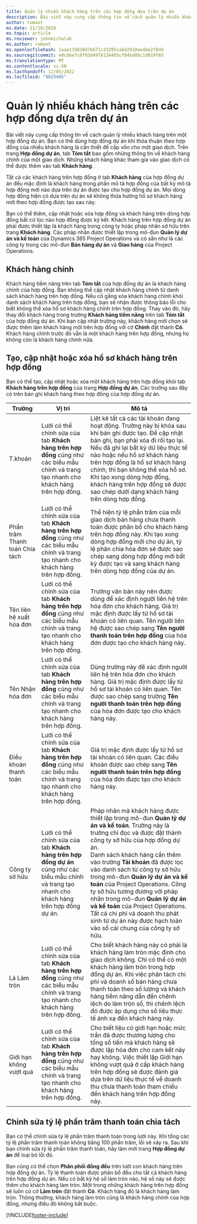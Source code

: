 ```yaml
---
title: Quản lý nhiều khách hàng trên các hợp đồng dựa trên dự án
description: Bài viết này cung cấp thông tin về cách quản lý nhiều khách hàng trên một hợp đồng dựa trên dự án.
author: rumant
ms.date: 11/18/2020
ms.topic: article
ms.reviewer: johnmichalak
ms.author: rumant
ms.openlocfilehash: 1aae178830d7b671c33295ca6d2910ee4be2f8dd
ms.sourcegitcommit: e0cbbe7c6f03d4978134405cf04bd8bc1d019f65
ms.translationtype: MT
ms.contentlocale: vi-VN
ms.lasthandoff: 12/05/2022
ms.locfileid: "9825405"
---
```

# <a name="manage-multiple-customers-on-project-based-contracts"></a>Quản lý nhiều khách hàng trên các hợp đồng dựa trên dự án

Bài viết này cung cấp thông tin về cách quản lý nhiều khách hàng trên một hợp đồng dự án. Bạn có thể dùng hợp đồng dự án khi thỏa thuận theo hợp đồng của nhiều khách hàng là cần thiết để cấp vốn cho một giao dịch. Trên trang **Hợp đồng dự án**, tab **Tóm tắt** bao gồm những thông tin về khách hàng chính của một giao dịch. Những khách hàng khác tham gia vào giao dịch có thể được thêm vào tab **Khách hàng**.

Tất cả các khách hàng trên hợp đồng ở tab **Khách hàng** của hợp đồng dự án đều mặc định là khách hàng trong phần mô tả hợp đồng của bất kỳ mô tả hợp đồng mới nào dựa trên dự án được tạo cho hợp đồng dự án. Mọi dòng hợp đồng hiện có dựa trên dự án sẽ không thừa hưởng hồ sơ khách hàng mới theo hợp đồng được tạo sau này.

Bạn có thể thêm, cập nhật hoặc xóa hợp đồng và khách hàng trên dòng hợp đồng bất cứ lúc nào hợp đồng được ký kết. Khách hàng trên hợp đồng dự án phải được thiết lập là khách hàng trong công ty hoặc pháp nhân sở hữu trên trang **Khách hàng**. Các pháp nhân được thiết lập trong mô-đun **Quản lý dự án và kế toán** của Dynamics 365 Project Operations và có sẵn như là các công ty trong các mô-đun **Bán hàng dự án** và **Giao hàng** của Project Operations.

## <a name="primary-customers"></a>Khách hàng chính

Khách hàng tiềm năng trên tab **Tóm tắt** của hợp đồng dự án là khách hàng chính của hợp đồng. Bạn không thể cập nhật khách hàng chính từ danh sách khách hàng trên hợp đồng. Nếu cố gắng xóa khách hàng chính khỏi danh sách khách hàng trên hợp đồng, bạn sẽ nhận được thông báo lỗi cho biết không thể xóa hồ sơ khách hàng chính trên hợp đồng. Thay vào đó, hãy thay đổi khách hàng trong trường **Khách hàng tiềm năng** trên tab **Tóm tắt** của hợp đồng dự án. Khi bạn cập nhật trường này, khách hàng mới chọn sẽ được thêm làm khách hàng mới trên hợp đồng với cờ **Chính** đặt thành **Có**. Khách hàng chính trước đó vẫn là một khách hàng trên hợp đồng, nhưng họ không còn là khách hàng chính nữa.

## <a name="create-update-or-delete-a-contract-customer-record"></a>Tạo, cập nhật hoặc xóa hồ sơ khách hàng trên hợp đồng

Bạn có thể tạo, cập nhật hoặc xóa một khách hàng trên hợp đồng khỏi tab **Khách hàng trên hợp đồng** của trang **Hợp đồng dự án**. Các trường sau đây có trên bản ghi khách hàng theo hợp đồng của hợp đồng dự án.

| **Trường** | **Vị trí** | **Mô tả** | 
| --- | --- | --- | 
| T.khoản | Lưới có thể chỉnh sửa của tab **Khách hàng trên hợp đồng** cũng như các biểu mẫu chính và trang tạo nhanh cho khách hàng trên hợp đồng. | Liệt kê tất cả các tài khoản đang hoạt động. Trường này bị khóa sau khi bản ghi được tạo. Để cập nhật bản ghi, bạn phải xóa đi rồi tạo lại. Nếu đã ghi lại bất kỳ dữ liệu thực tế nào hoặc nếu hồ sơ khách hàng trên hợp đồng là hồ sơ khách hàng chính, thì bạn không thể xóa hồ sơ. Khi tạo xong dòng hợp đồng, khách hàng trên hợp đồng sẽ được sao chép dưới dạng khách hàng trên dòng hợp đồng. |
| Phần trăm Thanh toán Chia tách | Lưới có thể chỉnh sửa của tab **Khách hàng trên hợp đồng** cũng như các biểu mẫu chính và trang tạo nhanh cho khách hàng trên hợp đồng. | Thể hiện tỷ lệ phần trăm của mỗi giao dịch bán hàng chưa thanh toán được phân bổ cho khách hàng trên hợp đồng này. Khi tạo xong dòng hợp đồng mới cho dự án, tỷ lệ phân chia hóa đơn sẽ được sao chép sang dòng hợp đồng mới bất kỳ được tạo và sang khách hàng trên dòng hợp đồng của dự án. |
| Tên liên hệ xuất hóa đơn | Lưới có thể chỉnh sửa của tab **Khách hàng trên hợp đồng** cũng như các biểu mẫu chính và trang tạo nhanh cho khách hàng trên hợp đồng. | Trường văn bản này nên được dùng để xác định người liên hệ trên hóa đơn cho khách hàng. Giá trị mặc định được lấy từ hồ sơ tài khoản có liên quan. Tên người liên hệ được sao chép sang **Tên người thanh toán trên hợp đồng** của hóa đơn được tạo cho khách hàng này. |
| Tên Nhận hóa đơn | Lưới có thể chỉnh sửa của tab **Khách hàng trên hợp đồng** cũng như các biểu mẫu chính và trang tạo nhanh cho khách hàng trên hợp đồng. | Dùng trường này để xác định người liên hệ trên hóa đơn cho khách hàng. Giá trị mặc định được lấy từ hồ sơ tài khoản có liên quan. Tên được sao chép sang trường **Tên người thanh toán trên hợp đồng** của hóa đơn được tạo cho khách hàng này. |
| Điều khoản thanh toán | Lưới có thể chỉnh sửa của tab **Khách hàng trên hợp đồng** cũng như các biểu mẫu chính và trang tạo nhanh cho khách hàng trên hợp đồng. | Giá trị mặc định được lấy từ hồ sơ tài khoản có liên quan. Các điều khoản được sao chép sang **Tên người thanh toán trên hợp đồng** của hóa đơn được tạo cho khách hàng này. |
| Công ty sở hữu | Lưới có thể chỉnh sửa của tab **Khách hàng trên hợp đồng dự án** cũng như các biểu mẫu chính và trang tạo nhanh cho khách hàng trên hợp đồng dự án. | Pháp nhân mà khách hàng được thiết lập trong mô-đun **Quản lý dự án và kế toán**. Trường này là trường chỉ đọc và được đặt thành công ty sở hữu của hợp đồng dự án.</br>Danh sách khách hàng cần thêm vào trường **Tài khoản** đã được lọc vào danh sách từ công ty sở hữu trong mô-đun **Quản lý dự án và kế toán** của Project Operations. Công ty sở hữu tương đương với pháp nhân trong mô-đun **Quản lý dự án và kế toán** của Project Operations. Tất cả chi phí và doanh thu phát sinh từ dự án này được hạch toán vào sổ cái chung của công ty sở hữu. |
| Là Làm tròn | Lưới có thể chỉnh sửa của tab **Khách hàng trên hợp đồng** cũng như các biểu mẫu chính và trang tạo nhanh cho khách hàng trên hợp đồng. | Cho biết khách hàng này có phải là khách hàng làm tròn mặc định cho giao dịch không. Chỉ có thể có một khách hàng làm tròn trong hợp đồng dự án. Khi việc phân tách chi phí và doanh số bán hàng chưa thanh toán theo số lượng và khách hàng tiềm năng dẫn đến chênh lệch do làm tròn số, thì chênh lệch đó được áp dụng cho số liệu thực tế ánh xạ đến khách hàng này. |
| Giới hạn không vượt quá | Lưới có thể chỉnh sửa của tab **Khách hàng trên hợp đồng** cũng như các biểu mẫu chính và trang tạo nhanh cho khách hàng trên hợp đồng. | Cho biết liệu có giới hạn hoặc mức trần đã được thương lượng cho tổng số tiền mà khách hàng sẽ được lập hóa đơn cho cam kết này hay không. Việc thiết lập Giới hạn không vượt quá ở cấp khách hàng trên hợp đồng sẽ được đánh giá dựa trên dữ liệu thực tế về doanh thu chưa thanh toán tham chiếu đến khách hàng trên hợp đồng này. |

## <a name="edit-billing-split-percentages"></a>Chỉnh sửa tỷ lệ phần trăm thanh toán chia tách

Bạn có thể chỉnh sửa tỷ lệ phần trăm thanh toán trong lưới này. Khi tổng các tỷ lệ phần trăm thanh toán không bằng 100 phần trăm, lỗi sẽ xảy ra. Sau khi bạn chỉnh sửa tỷ lệ phần trăm thanh toán, hãy làm mới trang **Hợp đồng dự án** để loại bỏ lỗi đó.

Bạn cũng có thể chọn **Phân phối đồng đều** trên lưới con khách hàng trên hợp đồng dự án. Tỷ lệ thanh toán được phân bổ đều cho tất cả khách hàng trên hợp đồng dự án. Nếu có bất kỳ hệ số làm tròn nào, hệ số này sẽ được thêm cho khách hàng làm tròn. Một trong những khách hàng trên hợp đồng sẽ luôn có cờ **Làm tròn** đặt thành **Có**. Khách hàng đó là khách hàng làm tròn. Thông thường, khách hàng làm tròn cũng là khách hàng chính của hợp đồng, nhưng điều đó không bắt buộc.


[!INCLUDE[footer-include](../includes/footer-banner.md)]
